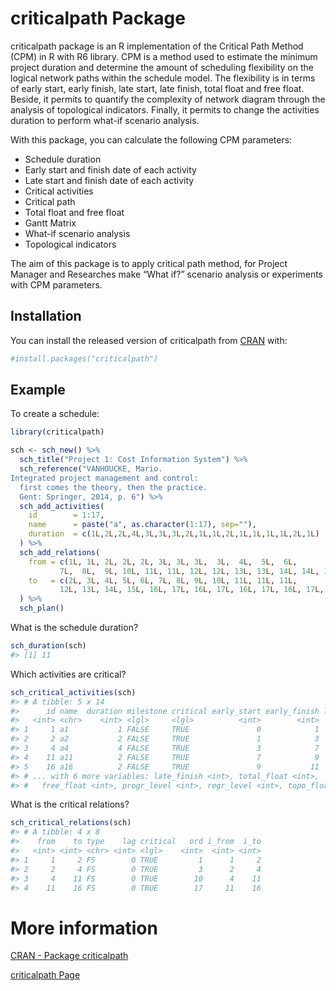 
<!-- README.md is generated from README.Rmd. Please edit that file -->

# criticalpath Package

<!-- badges: start -->
<!-- badges: end -->

criticalpath package is an R implementation of the Critical Path Method
(CPM) in R with R6 library. CPM is a method used to estimate the minimum
project duration and determine the amount of scheduling flexibility on
the logical network paths within the schedule model. The flexibility is
in terms of early start, early finish, late start, late finish, total
float and free float. Beside, it permits to quantify the complexity of
network diagram through the analysis of topological indicators. Finally,
it permits to change the activities duration to perform what-if scenario
analysis.

With this package, you can calculate the following CPM parameters:

-   Schedule duration
-   Early start and finish date of each activity
-   Late start and finish date of each activity
-   Critical activities
-   Critical path
-   Total float and free float
-   Gantt Matrix
-   What-if scenario analysis
-   Topological indicators

The aim of this package is to apply critical path method, for Project
Manager and Researches make “What if?” scenario analysis or experiments
with CPM parameters.

## Installation

You can install the released version of criticalpath from
[CRAN](https://CRAN.R-project.org) with:

``` r
#install.packages("criticalpath")
```

## Example

To create a schedule:

``` r
library(criticalpath)

sch <- sch_new() %>% 
  sch_title("Project 1: Cost Information System") %>% 
  sch_reference("VANHOUCKE, Mario.
Integrated project management and control:
  first comes the theory, then the practice.
  Gent: Springer, 2014, p. 6") %>% 
  sch_add_activities(
    id        = 1:17,
    name      = paste("a", as.character(1:17), sep=""),
    duration  = c(1L,2L,2L,4L,3L,3L,3L,2L,1L,1L,2L,1L,1L,1L,1L,2L,1L)
  ) %>% 
  sch_add_relations(
    from = c(1L, 1L, 2L, 2L, 2L, 3L, 3L, 3L,  3L,  4L,  5L,  6L,
           7L,  8L,  9L, 10L, 11L, 11L, 12L, 12L, 13L, 13L, 14L, 14L, 15L, 15L),
    to   = c(2L, 3L, 4L, 5L, 6L, 7L, 8L, 9L, 10L, 11L, 11L, 11L,
           12L, 13L, 14L, 15L, 16L, 17L, 16L, 17L, 16L, 17L, 16L, 17L, 16L, 17L)
  ) %>% 
  sch_plan()
```

What is the schedule duration?

``` r
sch_duration(sch)
#> [1] 11
```

Which activities are critical?

``` r
sch_critical_activities(sch)
#> # A tibble: 5 x 14
#>      id name  duration milestone critical early_start early_finish late_start
#>   <int> <chr>    <int> <lgl>     <lgl>          <int>        <int>      <int>
#> 1     1 a1           1 FALSE     TRUE               0            1          0
#> 2     2 a2           2 FALSE     TRUE               1            3          1
#> 3     4 a4           4 FALSE     TRUE               3            7          3
#> 4    11 a11          2 FALSE     TRUE               7            9          7
#> 5    16 a16          2 FALSE     TRUE               9           11          9
#> # ... with 6 more variables: late_finish <int>, total_float <int>,
#> #   free_float <int>, progr_level <int>, regr_level <int>, topo_float <int>
```

What is the critical relations?

``` r
sch_critical_relations(sch)
#> # A tibble: 4 x 8
#>    from    to type    lag critical   ord i_from  i_to
#>   <int> <int> <chr> <int> <lgl>    <int>  <int> <int>
#> 1     1     2 FS        0 TRUE         1      1     2
#> 2     2     4 FS        0 TRUE         3      2     4
#> 3     4    11 FS        0 TRUE        10      4    11
#> 4    11    16 FS        0 TRUE        17     11    16
```

# More information

[CRAN - Package
criticalpath](https://CRAN.R-project.org/package=criticalpath)

[criticalpath Page](https://rubensjoserosa.com/criticalpath)
